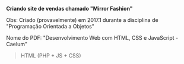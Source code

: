 **Criando site de vendas chamado "Mirror Fashion"**

Obs: Criado (provavelmente) em 2017.1 durante a disciplina de "Programação Orientada a Objetos"

Nome do PDF: "Desenvolvimento Web com HTML, CSS e JavaScript - Caelum"

> HTML (PHP + JS + CSS)
